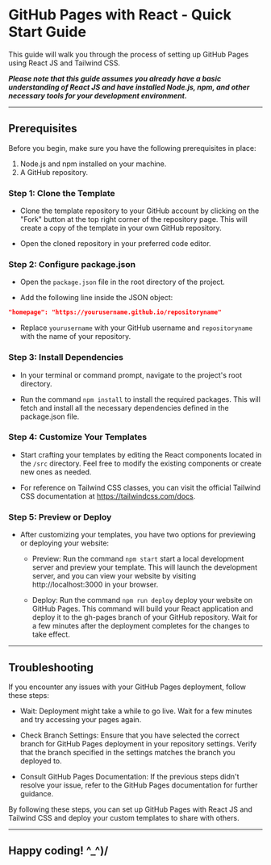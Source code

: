 # GitHub Pages with React - Quick Start Guide

This guide will walk you through the process of setting up GitHub Pages using React JS and Tailwind CSS.

***Please note that this guide assumes you already have a basic understanding of React JS and have installed Node.js, npm, and other necessary tools for your development environment.***

---

## **Prerequisites**

Before you begin, make sure you have the following prerequisites in place:

1. Node.js and npm installed on your machine.
2. A GitHub repository.

### **Step 1: Clone the Template**

- Clone the template repository to your GitHub account by clicking on the "Fork" button at the top right corner of the repository page. This will create a copy of the template in your own GitHub repository.

- Open the cloned repository in your preferred code editor.

### **Step 2: Configure package.json**

- Open the `package.json` file in the root directory of the project.

- Add the following line inside the JSON object:
```json
"homepage": "https://yourusername.github.io/repositoryname"
```

- Replace `yourusername` with your GitHub username and `repositoryname` with the name of your repository.


### **Step 3: Install Dependencies**

- In your terminal or command prompt, navigate to the project's root directory.

- Run the command `npm install` to install the required packages. This will fetch and install all the necessary dependencies defined in the package.json file.

### **Step 4: Customize Your Templates**

- Start crafting your templates by editing the React components located in the `/src` directory. Feel free to modify the existing components or create new ones as needed.

- For reference on Tailwind CSS classes, you can visit the official Tailwind CSS documentation at https://tailwindcss.com/docs.

### **Step 5: Preview or Deploy**
- After customizing your templates, you have two options for previewing or deploying your website:

    - Preview: Run the command `npm start` start a local development server and preview your template. This will launch the development server, and you can view your website by visiting http://localhost:3000 in your browser.
    
    - Deploy: Run the command `npm run deploy` deploy your website on GitHub Pages. This command will build your React application and deploy it to the gh-pages branch of your GitHub repository. Wait for a few minutes after the deployment completes for the changes to take effect.

---

## **Troubleshooting**
If you encounter any issues with your GitHub Pages deployment, follow these steps:

- Wait: Deployment might take a while to go live. Wait for a few minutes and try accessing your pages again.

- Check Branch Settings: Ensure that you have selected the correct branch for GitHub Pages deployment in your repository settings. Verify that the branch specified in the settings matches the branch you deployed to.

- Consult GitHub Pages Documentation: If the previous steps didn't resolve your issue, refer to the GitHub Pages documentation for further guidance.

By following these steps, you can set up GitHub Pages with React JS and Tailwind CSS and deploy your custom templates to share with others.

---

## Happy coding! ^_^)/

